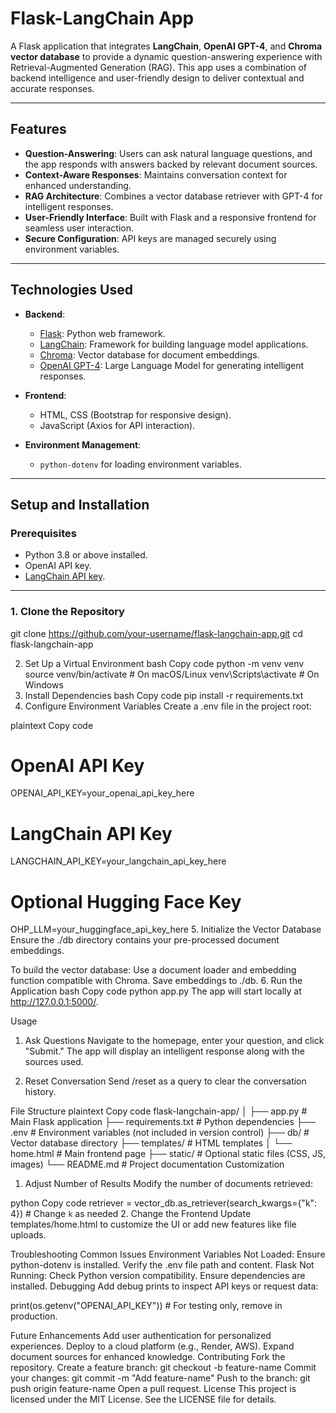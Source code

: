 # Flask-LangChain App

A Flask application that integrates **LangChain**, **OpenAI GPT-4**, and **Chroma vector database** to provide a dynamic question-answering experience with Retrieval-Augmented Generation (RAG). This app uses a combination of backend intelligence and user-friendly design to deliver contextual and accurate responses.

---

## Features
- **Question-Answering**: Users can ask natural language questions, and the app responds with answers backed by relevant document sources.
- **Context-Aware Responses**: Maintains conversation context for enhanced understanding.
- **RAG Architecture**: Combines a vector database retriever with GPT-4 for intelligent responses.
- **User-Friendly Interface**: Built with Flask and a responsive frontend for seamless user interaction.
- **Secure Configuration**: API keys are managed securely using environment variables.

---

## Technologies Used
- **Backend**:
  - [Flask](https://flask.palletsprojects.com/): Python web framework.
  - [LangChain](https://www.langchain.com/): Framework for building language model applications.
  - [Chroma](https://www.trychroma.com/): Vector database for document embeddings.
  - [OpenAI GPT-4](https://openai.com/): Large Language Model for generating intelligent responses.
  
- **Frontend**:
  - HTML, CSS (Bootstrap for responsive design).
  - JavaScript (Axios for API interaction).

- **Environment Management**:
  - `python-dotenv` for loading environment variables.

---

## Setup and Installation

### Prerequisites
- Python 3.8 or above installed.
- OpenAI API key.
- [LangChain API key](https://docs.langchain.com/).

---

### 1. Clone the Repository
git clone https://github.com/your-username/flask-langchain-app.git
cd flask-langchain-app

2. Set Up a Virtual Environment
bash
Copy code
python -m venv venv
source venv/bin/activate   # On macOS/Linux
venv\Scripts\activate      # On Windows
3. Install Dependencies
bash
Copy code
pip install -r requirements.txt
4. Configure Environment Variables
Create a .env file in the project root:

plaintext
Copy code
# OpenAI API Key
OPENAI_API_KEY=your_openai_api_key_here

# LangChain API Key
LANGCHAIN_API_KEY=your_langchain_api_key_here

# Optional Hugging Face Key
OHP_LLM=your_huggingface_api_key_here
5. Initialize the Vector Database
Ensure the ./db directory contains your pre-processed document embeddings.

To build the vector database:
Use a document loader and embedding function compatible with Chroma.
Save embeddings to ./db.
6. Run the Application
bash
Copy code
python app.py
The app will start locally at http://127.0.0.1:5000/.

Usage
1. Ask Questions
Navigate to the homepage, enter your question, and click "Submit." The app will display an intelligent response along with the sources used.

2. Reset Conversation
Send /reset as a query to clear the conversation history.

File Structure
plaintext
Copy code
flask-langchain-app/
│
├── app.py               # Main Flask application
├── requirements.txt     # Python dependencies
├── .env                 # Environment variables (not included in version control)
├── db/                  # Vector database directory
├── templates/           # HTML templates
│   └── home.html        # Main frontend page
├── static/              # Optional static files (CSS, JS, images)
└── README.md            # Project documentation
Customization
1. Adjust Number of Results
Modify the number of documents retrieved:

python
Copy code
retriever = vector_db.as_retriever(search_kwargs={"k": 4})  # Change `k` as needed
2. Change the Frontend
Update templates/home.html to customize the UI or add new features like file uploads.

Troubleshooting
Common Issues
Environment Variables Not Loaded:
Ensure python-dotenv is installed.
Verify the .env file path and content.
Flask Not Running:
Check Python version compatibility.
Ensure dependencies are installed.
Debugging
Add debug prints to inspect API keys or request data:

print(os.getenv("OPENAI_API_KEY"))  # For testing only, remove in production.

Future Enhancements
Add user authentication for personalized experiences.
Deploy to a cloud platform (e.g., Render, AWS).
Expand document sources for enhanced knowledge.
Contributing
Fork the repository.
Create a feature branch:
git checkout -b feature-name
Commit your changes:
git commit -m "Add feature-name"
Push to the branch:
git push origin feature-name
Open a pull request.
License
This project is licensed under the MIT License. See the LICENSE file for details.

